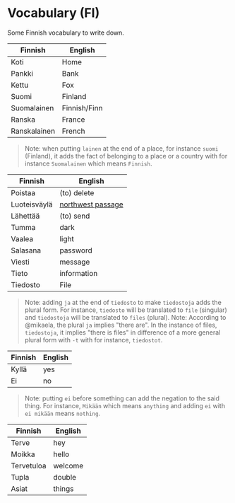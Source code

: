 # Vocabulary (FI)

Some Finnish vocabulary to write down.


| Finnish | English |
| ------- | ------- |
| Koti | Home |
| Pankki | Bank |
| Kettu | Fox |
| Suomi | Finland |
| Suomalainen | Finnish/Finn |
| Ranska | France |
| Ranskalainen | French |

> Note: when putting `lainen` at the end of a place, for instance `suomi` (Finland), it adds the fact of belonging to a place or a country with for instance `Suomalainen` which means `Finnish`.

| Finnish | English |
| ------- | ------- |
| Poistaa | (to) delete |
| Luoteisväylä | [northwest passage](https://fi.wikipedia.org/wiki/Luoteisv%C3%A4yl%C3%A4) |
| Lähettää | (to) send |
| Tumma | dark |
| Vaalea | light |
| Salasana | password |
| Viesti | message |
| Tieto | information |
| Tiedosto | File |

> Note: adding `ja` at the end of `tiedosto` to make `tiedostoja` adds the plural form. For instance, `tiedosto` will be translated to `file` (singular) and `tiedostoja` will be translated to `files` (plural).
> Note: According to @mikaela, the plural `ja` implies "there are". In the instance of files, `tiedostoja`, it implies "there is files" in difference of a more general plural form with `-t` with for instance, `tiedostot`.

| Finnish | English |
| ------- | ------- |
| Kyllä | yes |
| Ei | no |

> Note: putting `ei` before something can add the negation to the said thing. For instance, `Mikään` which means `anything` and adding `ei` with `ei mikään` means `nothing`.

| Finnish | English |
| ------- | ------- |
| Terve | hey |
| Moikka | hello |
| Tervetuloa | welcome |
| Tupla | double |
| Asiat | things |
